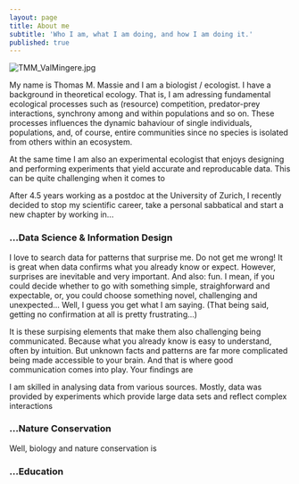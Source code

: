 ```yaml
---
layout: page
title: About me
subtitle: 'Who I am, what I am doing, and how I am doing it.'
published: true
---
```

![TMM_ValMingere.jpg]({{site.baseurl}}/img/TMM_ValMingere.jpg)

My name is Thomas M. Massie and I am a biologist / ecologist. 
I have a background in theoretical ecology. That is, I am adressing fundamental ecological processes such as (resource) competition, predator-prey interactions, synchrony among and within populations and so on. These processes influences the dynamic bahaviour of single individuals, populations, and, of course, entire communities since no species is isolated from others within an ecosystem.  

At the same time I am also an experimental ecologist that enjoys designing and performing experiments that yield accurate and reproducable data. This can be quite challenging when it comes to 

After 4.5 years working as a postdoc at the University of Zurich, I recently decided to stop my scientific career, take a personal sabbatical and start a new chapter by working in...

### ...Data Science & Information Design
I love to search data for patterns that surprise me. Do not get me wrong! It is great when data confirms what you already know or expect. However, surprises are inevitable and very important. And also: fun. I mean, if you could decide whether to go with something simple, straighforward and expectable, or, you could choose something novel, challenging and unexpected... Well, I guess you get what I am saying. (That being said, getting no confirmation at all is pretty frustrating...)

It is these surpising elements that make them also challenging being communicated. Because what you already know is easy to understand, often by intuition. But unknown facts and patterns are far more complicated being made accessible to your brain. And that is where good communication comes into play. Your findings are 

I am skilled in analysing data from various sources. Mostly, data was provided by experiments which provide large data sets and reflect complex interactions



### ...Nature Conservation
Well, biology and nature conservation is 


### ...Education


